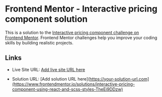 # Frontend Mentor - Interactive pricing component solution

This is a solution to the [Interactive pricing component challenge on Frontend Mentor](https://www.frontendmentor.io/challenges/interactive-pricing-component-t0m8PIyY8). Frontend Mentor challenges help you improve your coding skills by building realistic projects. 


## Links

- Live Site URL: [Add live site URL here](https://szczepanieceryk.github.io/Frontend-Mentor-interactive-pricing-component/)
  
- Solution URL: [Add solution URL here](https://your-solution-url.com](https://www.frontendmentor.io/solutions/interactive-pricing-component-using-react-and-scss-styles-TheEi9DDzw)

